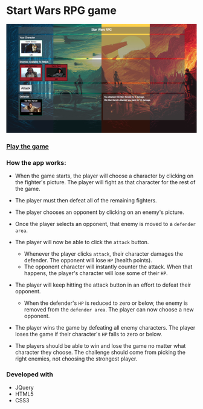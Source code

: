 # Start Wars RPG game

![Star Wars RPG screenshot](assets/images/gameplay.png)

### [Play the game](https://merrazquin.github.io/star-wars-rpg/)

### How the app works:

* When the game starts, the player will choose a character by clicking on the fighter's picture. The player will fight as that character for the rest of the game.

* The player must then defeat all of the remaining fighters.

* The player chooses an opponent by clicking on an enemy's picture.

* Once the player selects an opponent, that enemy is moved to a `defender area`.

* The player will now be able to click the `attack` button.
     * Whenever the player clicks `attack`, their character damages the defender. The opponent will lose `HP` (health points).
     * The opponent character will instantly counter the attack. When that happens, the player's character will lose some of their `HP`.

* The player will keep hitting the attack button in an effort to defeat their opponent.

   * When the defender's `HP` is reduced to zero or below, the enemy is removed from the `defender area`. The player can now choose a new opponent.

* The player wins the game by defeating all enemy characters. The player loses the game if their character's `HP` falls to zero or below.

* The players should be able to win and lose the game no matter what character they choose. The challenge should come from picking the right enemies, not choosing the strongest player.

### Developed with
* JQuery
* HTML5
* CSS3
